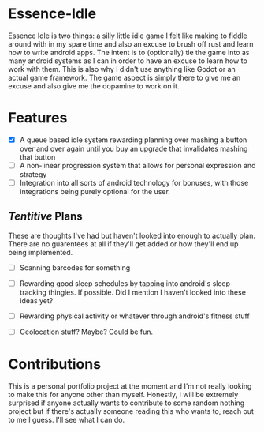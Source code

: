 # Essence-Idle

Essence Idle is two things: a silly little idle game I felt like making to fiddle around with in my spare time and also an excuse to brush off rust and learn how to write android apps. The intent is to (optionally) tie the game into as many android systems as I can in order to have an excuse to learn how to work with them. This is also why I didn't use anything like Godot or an actual game framework. The game aspect is simply there to give me an excuse and also give me the dopamine to work on it.

# Features
- [x] A queue based idle system rewarding planning over mashing a button over and over again until you buy an upgrade that invalidates mashing that button
- [ ] A non-linear progression system that allows for personal expression and strategy
- [ ] Integration into all sorts of android technology for bonuses, with those integrations being purely optional for the user. 

## *Tentitive* Plans
These are thoughts I've had but haven't looked into enough to actually plan. There are no guarentees at all if they'll get added or how they'll end up being implemented. 

- [ ] Scanning barcodes for something
- [ ] Rewarding good sleep schedules by tapping into android's sleep tracking thingies. If possible. Did I mention I haven't looked into these ideas yet?
- [ ] Rewarding physical activity or whatever through android's fitness stuff
- [ ] Geolocation stuff? Maybe? Could be fun.


# Contributions
This is a personal portfolio project at the moment and I'm not really looking to make this for anyone other than myself. Honestly, I will be extremely surprised if anyone actually wants to contribute to some random nothing project but if there's actually someone reading this who wants to, reach out to me I guess. I'll see what I can do.
